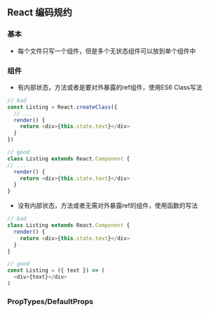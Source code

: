 ## React 编码规约

### 基本
+ 每个文件只写一个组件，但是多个无状态组件可以放到单个组件中

### 组件
+ 有内部状态，方法或者是要对外暴露的ref组件，使用ES6 Class写法
```js
// bad 
const Listing = React.createClass({
  // ...
  render() {
    return <div>{this.state.text}</div>
  }
})

// good
class Listing extends React.Component {
// ...
  render() {
    return <div>{this.state.text}</div>
  }
}
```
+ 没有内部状态，方法或者无需对外暴露ref的组件，使用函数的写法
```js
// bad 
class Listing extends React.Component {
  render() {
    return <div>{this.state.text}</div>
  }
}

// good
const Listing = ({ text }) => (
  <div>{text}</div>
)
```
### PropTypes/DefaultProps
